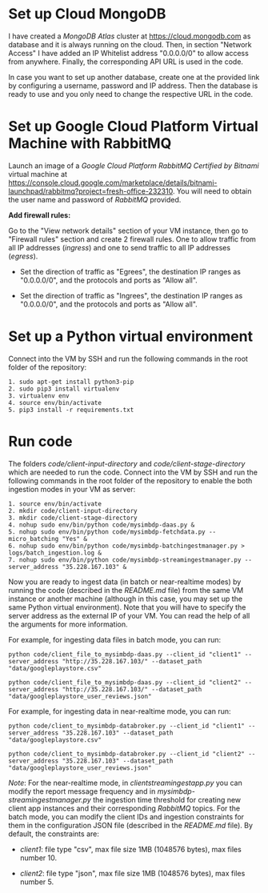 # Set up Cloud MongoDB

I have created a *MongoDB Atlas* cluster at https://cloud.mongodb.com as database and it is always running on the cloud. Then, in section "Network Access" I have added an IP Whitelist address "0.0.0.0/0" to allow access from anywhere. Finally, the corresponding API URL is used in the code.

In case you want to set up another database, create one at the provided link by configuring a username, password and IP address. Then the database is ready to use and you only need to change the respective URL in the code.

# Set up Google Cloud Platform Virtual Machine with RabbitMQ

Launch an image of a *Google Cloud Platform RabbitMQ Certified by Bitnami* virtual machine at https://console.cloud.google.com/marketplace/details/bitnami-launchpad/rabbitmq?project=fresh-office-232310. You will need to obtain the user name and password of *RabbitMQ* provided.

**Add firewall rules:**

Go to the "View network details" section of your VM instance, then go to "Firewall rules" section and create 2 firewall rules. One to allow traffic from all IP addresses (*ingress*) and one to send traffic to all IP addresses (*egress*).

- Set the direction of traffic as "Egrees", the destination IP ranges as "0.0.0.0/0", and the protocols and ports as "Allow all".

- Set the direction of traffic as "Ingrees", the destination IP ranges as "0.0.0.0/0", and the protocols and ports as "Allow all".

# Set up a Python virtual environment

Connect into the VM by SSH and run the following commands in the root folder of the repository:

    1. sudo apt-get install python3-pip
    2. sudo pip3 install virtualenv
    3. virtualenv env
    4. source env/bin/activate
    5. pip3 install -r requirements.txt

# Run code

The folders *code/client-input-directory* and *code/client-stage-directory* which are needed to run the code. Connect into the VM by SSH and run the following commands in the root folder of the repository to enable the both ingestion modes in your VM as server:

    1. source env/bin/activate
    2. mkdir code/client-input-directory
    3. mkdir code/client-stage-directory
    4. nohup sudo env/bin/python code/mysimbdp-daas.py &
    5. nohup sudo env/bin/python code/mysimbdp-fetchdata.py --micro_batching "Yes" &
    6. nohup sudo env/bin/python code/mysimbdp-batchingestmanager.py > logs/batch_ingestion.log &
    7. nohup sudo env/bin/python code/mysimbdp-streamingestmanager.py --server_address "35.228.167.103" &
    
Now you are ready to ingest data (in batch or near-realtime modes) by running the code (described in the *README.md* file) from the same VM instance or another machine (although in this case, you may set up the same Python virtual environment). Note that you will have to specify the server address as the external IP of your VM. You can read the help of all the arguments for more information. 

For example, for ingesting data files in batch mode, you can run:

    python code/client_file_to_mysimbdp-daas.py --client_id "client1" --server_address "http://35.228.167.103/" --dataset_path "data/googleplaystore.csv"
    
    python code/client_file_to_mysimbdp-daas.py --client_id "client2" --server_address "http://35.228.167.103/" --dataset_path "data/googleplaystore_user_reviews.json"
    
For example, for ingesting data in near-realtime mode, you can run:

    python code/client_to_mysimbdp-databroker.py --client_id "client1" --server_address "35.228.167.103" --dataset_path "data/googleplaystore.csv"
    
    python code/client_to_mysimbdp-databroker.py --client_id "client2" --server_address "35.228.167.103" --dataset_path "data/googleplaystore_user_reviews.json"

*Note*: For the near-realtime mode, in *clientstreamingestapp.py* you can modify the report message frequency and in *mysimbdp-streamingestmanager.py* the ingestion time threshold for creating new client app instances and their corresponding *RabbitMQ* topics. For the batch mode, you can modify the client IDs and ingestion constraints for them in the configuration JSON file (described in the *README.md* file). By default, the constraints are:

- *client1*: file type "csv", max file size 1MB (1048576 bytes), max files number 10.

- *client2*: file type "json", max file size 1MB (1048576 bytes), max files number 5.